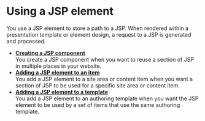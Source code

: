 # Using a JSP element


You use a JSP element to store a path to a JSP. When rendered within a presentation template or element design, a request to a JSP is generated and processed.

-   **[Creating a JSP component](wcm_dev_elements_jsp_creating.md)**  
You create a JSP component when you want to reuse a section of JSP in multiple places in your website.
-   **[Adding a JSP element to an item](wcm_dev_elements_jsp_adding.md)**  
You add a JSP element to a site area or content item when you want a section of JSP to be used for a specific site area or content item.
-   **[Adding a JSP element to a template](wcm_dev_elements_jsp_add_template.md)**  
You add a JSP element to an authoring template when you want the JSP element to be used by a set of items that use the same authoring template.

